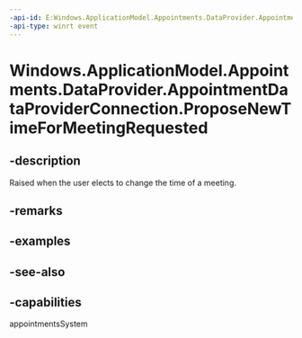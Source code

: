 ```yaml
---
-api-id: E:Windows.ApplicationModel.Appointments.DataProvider.AppointmentDataProviderConnection.ProposeNewTimeForMeetingRequested
-api-type: winrt event
---
```


<!-- Event syntax
public event Windows.Foundation.TypedEventHandler ProposeNewTimeForMeetingRequested<Windows.ApplicationModel.Appointments.DataProvider.AppointmentDataProviderConnection,  Windows.ApplicationModel.Appointments.DataProvider.AppointmentCalendarProposeNewTimeForMeetingRequestEventArgs>
-->

# Windows.ApplicationModel.Appointments.DataProvider.AppointmentDataProviderConnection.ProposeNewTimeForMeetingRequested

## -description
Raised when the user elects to change the time of a meeting.

## -remarks

## -examples

## -see-also

## -capabilities
appointmentsSystem
